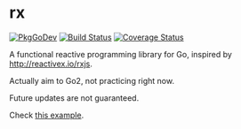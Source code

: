 # rx

[![PkgGoDev](https://pkg.go.dev/badge/github.com/b97tsk/rx)](https://pkg.go.dev/github.com/b97tsk/rx)
[![Build Status](https://github.com/b97tsk/rx/workflows/build/badge.svg)](https://github.com/b97tsk/rx/actions)
[![Coverage Status](https://coveralls.io/repos/github/b97tsk/rx/badge.svg?branch=master)](https://coveralls.io/github/b97tsk/rx)

A functional reactive programming library for Go, inspired by http://reactivex.io/rxjs.

Actually aim to Go2, not practicing right now.

Future updates are not guaranteed.

Check [this example](example_test.go).
